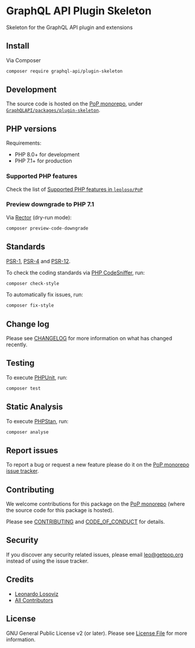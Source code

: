 # GraphQL API Plugin Skeleton

<!--
[![Build Status][ico-travis]][link-travis]
[![Quality Score][ico-code-quality]][link-code-quality]
[![Software License][ico-license]](LICENSE.md)
[![Latest Version on Packagist][ico-version]][link-packagist]
[![Coverage Status][ico-scrutinizer]][link-scrutinizer]
[![Total Downloads][ico-downloads]][link-downloads]
-->

Skeleton for the GraphQL API plugin and extensions

## Install

Via Composer

``` bash
composer require graphql-api/plugin-skeleton
```

## Development

The source code is hosted on the [PoP monorepo](https://github.com/leoloso/PoP), under [`GraphQLAPI/packages/plugin-skeleton`](https://github.com/leoloso/PoP/tree/master/layers/GraphQLAPI/packages/plugin-skeleton).

## PHP versions

Requirements:

- PHP 8.0+ for development
- PHP 7.1+ for production

### Supported PHP features

Check the list of [Supported PHP features in `leoloso/PoP`](https://github.com/leoloso/PoP/#supported-php-features)

### Preview downgrade to PHP 7.1

Via [Rector](https://github.com/rectorphp/rector) (dry-run mode):

```bash
composer preview-code-downgrade
```

## Standards

[PSR-1](https://www.php-fig.org/psr/psr-1), [PSR-4](https://www.php-fig.org/psr/psr-4) and [PSR-12](https://www.php-fig.org/psr/psr-12).

To check the coding standards via [PHP CodeSniffer](https://github.com/squizlabs/PHP_CodeSniffer), run:

``` bash
composer check-style
```

To automatically fix issues, run:

``` bash
composer fix-style
```

## Change log

Please see [CHANGELOG](CHANGELOG.md) for more information on what has changed recently.

## Testing

To execute [PHPUnit](https://phpunit.de/), run:

``` bash
composer test
```

## Static Analysis

To execute [PHPStan](https://github.com/phpstan/phpstan), run:

``` bash
composer analyse
```

## Report issues

To report a bug or request a new feature please do it on the [PoP monorepo issue tracker](https://github.com/leoloso/PoP/issues).

## Contributing

We welcome contributions for this package on the [PoP monorepo](https://github.com/leoloso/PoP) (where the source code for this package is hosted).

Please see [CONTRIBUTING](CONTRIBUTING.md) and [CODE_OF_CONDUCT](CODE_OF_CONDUCT.md) for details.

## Security

If you discover any security related issues, please email leo@getpop.org instead of using the issue tracker.

## Credits

- [Leonardo Losoviz][link-author]
- [All Contributors][link-contributors]

## License

GNU General Public License v2 (or later). Please see [License File](LICENSE.md) for more information.

[ico-version]: https://img.shields.io/packagist/v/graphql-api/plugin-skeleton.svg?style=flat-square
[ico-license]: https://img.shields.io/badge/license-GPLv2-brightgreen.svg?style=flat-square
[ico-travis]: https://img.shields.io/travis/graphql-api/plugin-skeleton/master.svg?style=flat-square
[ico-scrutinizer]: https://img.shields.io/scrutinizer/coverage/g/graphql-api/plugin-skeleton.svg?style=flat-square
[ico-code-quality]: https://img.shields.io/scrutinizer/g/graphql-api/plugin-skeleton.svg?style=flat-square
[ico-downloads]: https://img.shields.io/packagist/dt/graphql-api/plugin-skeleton.svg?style=flat-square

[link-packagist]: https://packagist.org/packages/graphql-api/plugin-skeleton
[link-travis]: https://travis-ci.org/graphql-api/plugin-skeleton
[link-scrutinizer]: https://scrutinizer-ci.com/g/graphql-api/plugin-skeleton/code-structure
[link-code-quality]: https://scrutinizer-ci.com/g/graphql-api/plugin-skeleton
[link-downloads]: https://packagist.org/packages/graphql-api/plugin-skeleton
[link-author]: https://github.com/leoloso
[link-contributors]: ../../../../../../contributors
